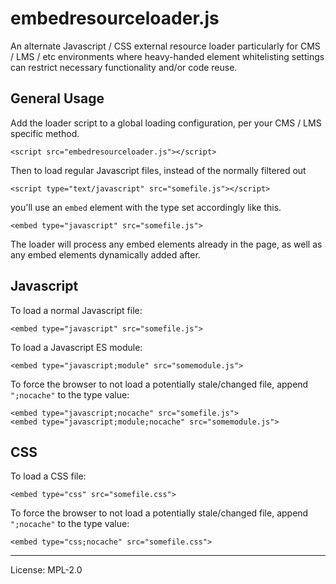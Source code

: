 # embedresourceloader.js
An alternate Javascript / CSS external resource loader particularly for CMS / LMS / etc environments
where heavy-handed element whitelisting settings can restrict necessary functionality and/or code reuse.

## General Usage
Add the loader script to a global loading configuration, per your CMS / LMS specific method.
```
<script src="embedresourceloader.js"></script>
```
Then to load regular Javascript files, instead of the normally filtered out
```
<script type="text/javascript" src="somefile.js"></script>
```
you'll use an `embed` element with the type set accordingly like this.
```
<embed type="javascript" src="somefile.js">
```
The loader will process any embed elements already in the page, as well as any embed elements dynamically added after.

## Javascript
To load a normal Javascript file:
```
<embed type="javascript" src="somefile.js">
```
To load a Javascript ES module:
```
<embed type="javascript;module" src="somemodule.js">
```
To force the browser to not load a potentially stale/changed file, append `";nocache"` to the type value:
```
<embed type="javascript;nocache" src="somefile.js">
<embed type="javascript;module;nocache" src="somemodule.js">
```

## CSS
To load a CSS file:
```
<embed type="css" src="somefile.css">
```
To force the browser to not load a potentially stale/changed file, append `";nocache"` to the type value:
```
<embed type="css;nocache" src="somefile.css">
```

---
License: MPL-2.0
